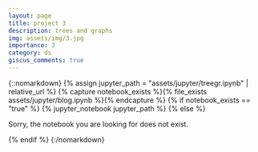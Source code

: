 ```yaml
---
layout: page
title: project 3
description: trees and graphs
img: assets/img/3.jpg
importance: 3
category: ds
giscus_comments: true
---
```


{::nomarkdown}
{% assign jupyter_path = "assets/jupyter/treegr.ipynb" | relative_url %}
{% capture notebook_exists %}{% file_exists assets/jupyter/blog.ipynb %}{% endcapture %}
{% if notebook_exists == "true" %}
    {% jupyter_notebook jupyter_path %}
{% else %}
    <p>Sorry, the notebook you are looking for does not exist.</p>
{% endif %}
{:/nomarkdown}